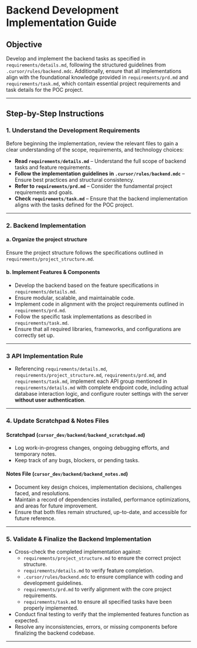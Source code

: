 
# **Backend Development Implementation Guide**  

## **Objective**  
Develop and implement the backend tasks as specified in `requirements/details.md`, following the structured guidelines from `.cursor/rules/backend.mdc`. Additionally, ensure that all implementations align with the foundational knowledge provided in `requirements/prd.md` and `requirements/task.md`, which contain essential project requirements and task details for the POC project.  

---  

## **Step-by-Step Instructions**  

### **1. Understand the Development Requirements**  
Before beginning the implementation, review the relevant files to gain a clear understanding of the scope, requirements, and technology choices:  

- **Read `requirements/details.md`** – Understand the full scope of backend tasks and feature requirements.  
- **Follow the implementation guidelines in `.cursor/rules/backend.mdc`** – Ensure best practices and structural consistency.  
- **Refer to `requirements/prd.md`** – Consider the fundamental project requirements and goals.  
- **Check `requirements/task.md`** – Ensure that the backend implementation aligns with the tasks defined for the POC project.  

---  

### **2. Backend Implementation**  

#### **a. Organize the project structure**  
Ensure the project structure follows the specifications outlined in `requirements/project_structure.md`.  

#### **b. Implement Features & Components**  
- Develop the backend based on the feature specifications in `requirements/details.md`.  
- Ensure modular, scalable, and maintainable code.  
- Implement code in alignment with the project requirements outlined in `requirements/prd.md`.  
- Follow the specific task implementations as described in `requirements/task.md`.  
- Ensure that all required libraries, frameworks, and configurations are correctly set up.  

---  

### **3 API Implementation Rule**  
- Referencing `requirements/details.md`, `requirements/project_structure.md`, `requirements/prd.md`, and `requirements/task.md`, implement each API group mentioned in `requirements/details.md` with complete endpoint code, including actual database interaction logic, and configure router settings with the server **without user authentication**.  

---  

### **4. Update Scratchpad & Notes Files**  

#### **Scratchpad (`cursor_dev/backend/backend_scratchpad.md`)**  
- Log work-in-progress changes, ongoing debugging efforts, and temporary notes.  
- Keep track of any bugs, blockers, or pending tasks.  

#### **Notes File (`cursor_dev/backend/backend_notes.md`)**  
- Document key design choices, implementation decisions, challenges faced, and resolutions.  
- Maintain a record of dependencies installed, performance optimizations, and areas for future improvement.  
- Ensure that both files remain structured, up-to-date, and accessible for future reference.  

---  

### **5. Validate & Finalize the Backend Implementation**  
- Cross-check the completed implementation against:  
  - `requirements/project_structure.md` to ensure the correct project structure.  
  - `requirements/details.md` to verify feature completion.  
  - `.cursor/rules/backend.mdc` to ensure compliance with coding and development guidelines.  
  - `requirements/prd.md` to verify alignment with the core project requirements.  
  - `requirements/task.md` to ensure all specified tasks have been properly implemented.  
- Conduct final testing to verify that the implemented features function as expected.  
- Resolve any inconsistencies, errors, or missing components before finalizing the backend codebase.  

---  
